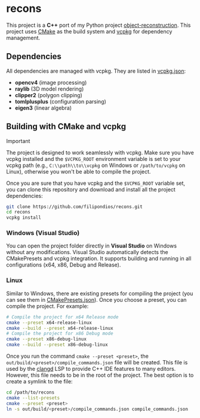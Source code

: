 
# recons
This project is a **C++** port of my Python project [object-reconstruction](https://github.com/filipondios/object-reconstruction). This project uses [CMake](https://github.com/Kitware/CMake) as the build system and
[vcpkg](https://github.com/microsoft/vcpkg) for dependency management.

## Dependencies
All dependencies are managed with vcpkg. They are listed in [vcpkg.json](vcpkg.json):
- **opencv4** (image processing)
- **raylib** (3D model rendering)
- **clipper2** (polygon clipping)
- **tomlplusplus** (configuration parsing)
- **eigen3** (linear algebra)

## Building with CMake and vcpkg
> [!IMPORTANT]
> The project is designed to work seamlessly with vcpkg. Make sure you have vcpkg installed and the `$VCPKG_ROOT`
> environment variable is set to your vcpkg path (e.g., `C:\\path\\to\\vcpkg` on Windows or `/path/to/vcpkg` on Linux),
> otherwise you won't be able to compile the project.

Once you are sure that you have vcpkg and the `$VCPKG_ROOT` variable set, you can clone this repository and
download and install all the project dependencies:
```sh
git clone https://github.com/filipondios/recons.git
cd recons
vcpkg install
```

### Windows (Visual Studio)
You can open the project folder directly in **Visual Studio** on Windows without any modifications.
Visual Studio automatically detects the CMakePresets and vcpkg integration. It supports building and running
in all configurations (x64, x86, Debug and Release).

### Linux
Similar to Windows, there are existing presets for compiling the project (you can see them in
[CMakePresets.json](CMakePresets.json)). Once you choose a
preset, you can compile the project. For example:
```sh
# Compile the project for x64 Release mode
cmake --preset x64-release-linux
cmake --build --preset x64-release-linux
# Compile the project for x86 Debug mode
cmake --preset x86-debug-linux
cmake --build --preset x86-debug-linux
```

Once you run the command `cmake --preset <preset>`, the `out/build/<preset>/compile_commands.json`
file will be created. This file is used by the [clangd](https://github.com/clangd/clangd) LSP
to provide C++ IDE features to many editors. However, this file needs to be in the
root of the project. The best option is to create a symlink to the file:
```sh
cd /path/to/recons
cmake --list-presets
cmake --preset <preset>
ln -s out/build/<preset>/compile_commands.json compile_commands.json
```
